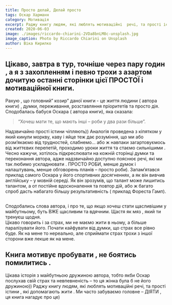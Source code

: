 ```yaml
---
title: Просто делай, Делай просто
tags: Оскар Харманн
category: Мотивація
excerpt: Раджу книгу людям, які люблять мотиваційні  речі, та прості істини , які допомагають жити . Ми часто забуваємо головне – ДІЯТИ , ця книга нагадує про це
created: 2020-06-03
image: ./images/riccardo-chiarini-2VDa8bnLM8c-unsplash.jpg
image_caption: Photo by Riccardo Chiarini on Unsplash
author: Віка Кирилко
---
```


## Цікаво, завтра в тур, точніше через пару годин , а я з захопленням і певно трохи з азартом дочитую останні сторінки цієї ПРОСТОЇ і мотиваційної книги.
Рахую , що головний” козир” даної книги  - це життя людини ( автора книги) , думки, переживання, розставляння  пріоритетів та просто дія.  
Сподобалась бабуся Оскара ( автора книги), яка сказала:
>“Хочеш мати те, що мають інші – роби у два рази більше”.

Надзвичайно прості істини чіпляють)) Аналогія проведена з кіпятком у який кинули моркву, каву і яйце теж дає розуміння, що ми або  розм’якаємо від трудностей, слабнемо… або ж навпаки загартовуємось від життєвих перепетій,  проходимо уроки життя та стаємо сильнішими . 
Чесно кажучи, хотілось підкреслювати на кожній сторінці думки та переконання автора, адже надзвичайно доступно пояснює речі, які ми так любимо ускладнювати . ПРОСТО РОБИ, менше  думок і налаштувань, менше обговорень планів – просто роби). Запам’ятався приклад самого Оскара у його спортивних досягненнях, а як він  вивчив англійську – у мовній середі. Як він зрозумів, що талант може лишитись талантом, а от  постійне вдосконалення та повтор дій, або ж багато спроб дасть набагато більшу результативність ( приклад Фореста Гамп). 
## 
Сподобались слова автора, і про те, що  якщо хочеш стати щасливішим у майбутньому, буть ВЖЕ  щасливим та вдячним.  Щастя як мяз , який ти тренуєш щодня.  
Цікаво говорить і за страх, ми не маємо жити в ньому, а більше паралізувати  його. Почати кайфувати від думки, що страх все рівно буде. Як на мене то нереально, але сприймати страх трохи з іншої сторони вже лекше  як на мене.
## Книга мотивує пробувати , не боятись помилитись . 
Цікава історія з майбутньою дружиною автора, тобто якби Оскар послухав свій страх та невпевненість – то ця жінка була б не його дружиною))
Раджу книгу людям, які люблять мотиваційні  речі, та прості істини , які допомагають жити . Ми часто забуваємо головне – ДІЯТИ , ця книга нагадує про це) 


